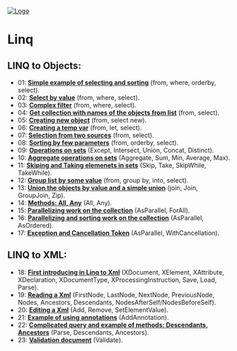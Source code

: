[![Logo](https://raw.githubusercontent.com/ogycode/CSharpLinq/master/merch/logo.jpg)](https://github.com/ogycode/CSharpLinq)

# Linq

## LINQ to Objects:
 - 01: **[Simple example of selecting and sorting](https://github.com/ogycode/CSharpLinq/blob/master/src/CSharpLinq/Examples/Example1.cs)** (from, where, orderby, select).
 - 02: **[Select by value](https://github.com/ogycode/CSharpLinq/blob/master/src/CSharpLinq/Examples/Example2.cs)** (from, where, select).
 - 03: **[Complex filter](https://github.com/ogycode/CSharpLinq/blob/master/src/CSharpLinq/Examples/Example3.cs)** (from, where, select).
 - 04: **[Get collection with names of the objects from list](https://github.com/ogycode/CSharpLinq/blob/master/src/CSharpLinq/Examples/Example4.cs)** (from, select).
 - 05: **[Creating new object](https://github.com/ogycode/CSharpLinq/blob/master/src/CSharpLinq/Examples/Example5.cs)** (from, select new).
 - 06: **[Creating a temp var](https://github.com/ogycode/CSharpLinq/blob/master/src/CSharpLinq/Examples/Example6.cs)** (from, let, select).
 - 07: **[Selection from two sources](https://github.com/ogycode/CSharpLinq/blob/master/src/CSharpLinq/Examples/Example7.cs)** (from, select).
 - 08: **[Sorting by few parameters](https://github.com/ogycode/CSharpLinq/blob/master/src/CSharpLinq/Examples/Example8.cs)** (from, orderby, select).
 - 09: **[Operations on sets](https://github.com/ogycode/CSharpLinq/blob/master/src/CSharpLinq/Examples/Example9.cs)** (Except, Intersect, Union, Concat, Distinct).
 - 10: **[Aggregate operations on sets](https://github.com/ogycode/CSharpLinq/blob/master/src/CSharpLinq/Examples/Example10.cs)** (Aggregate, Sum, Min, Average, Max).
 - 11: **[Skiping and Taking elemenets in sets](https://github.com/ogycode/CSharpLinq/blob/master/src/CSharpLinq/Examples/Example11.cs)** (Skip, Take, SkipWhile, TakeWhile).
 - 12: **[Group list by some value](https://github.com/ogycode/CSharpLinq/blob/master/src/CSharpLinq/Examples/Example12.cs)** (from, group by, into, select).
 - 13: **[Union the objects by value and a simple union](https://github.com/ogycode/CSharpLinq/blob/master/src/CSharpLinq/Examples/Example13.cs)** (join, Join, GroupJoin, Zip).
 - 14: **[Methods: All, Any](https://github.com/ogycode/CSharpLinq/blob/master/src/CSharpLinq/Examples/Example14.cs)** (All, Any).
 - 15: **[Parallelizing work on the collection](https://github.com/ogycode/CSharpLinq/blob/master/src/CSharpLinq/Examples/Example15.cs)** (AsParallel, ForAll).
 - 16: **[Parallelizing and sorting work on the collection](https://github.com/ogycode/CSharpLinq/blob/master/src/CSharpLinq/Examples/Example16.cs)** (AsParallel, AsOrdered).
 - 17: **[Exception and Cancellation Token](https://github.com/ogycode/CSharpLinq/blob/master/src/CSharpLinq/Examples/Example17.cs)** (AsParallel, WithCancellation).

## LINQ to XML:
 - 18: **[First introducing in Linq to Xml](https://github.com/ogycode/CSharpLinq/blob/master/src/CSharpLinq/Examples/Example18.cs)** (XDocument, XElement, XAttribute, XDeclaration, XDocumentType, XProcessingInstruction, Save, Load, Parse).
 - 19: **[Reading a Xml](https://github.com/ogycode/CSharpLinq/blob/master/src/CSharpLinq/Examples/Example19.cs)** (FirstNode, LastNode, NextNode, PreviousNode, Nodes, Ancestors, Descendants, NodesAfterSelf/NodesBeforeSelf).
 - 20: **[Editing a Xml](https://github.com/ogycode/CSharpLinq/blob/master/src/CSharpLinq/Examples/Example20.cs)** (Add, Remove, SetElementValue). 
 - 21: **[Example of using annotations](https://github.com/ogycode/CSharpLinq/blob/master/src/CSharpLinq/Examples/Example21.cs)** (AddAnnotation).
 - 22: **[Complicated query and example of methods: Descendants, Ancestors](https://github.com/ogycode/CSharpLinq/blob/master/src/CSharpLinq/Examples/Example22.cs)** (Parse, Descendants, Ancestors).
 - 23: **[Validation document](https://github.com/ogycode/CSharpLinq/blob/master/src/CSharpLinq/Examples/Example23.cs)** (Validate).